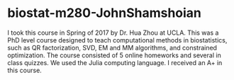 # biostat-m280-JohnShamshoian

I took this course in Spring of 2017 by Dr. Hua Zhou at UCLA. This was a PhD level course designed to teach computational methods in biostatistics, such as QR factorization, SVD, EM and MM algorithms, and constrained optimization. The course consisted of 5 online homeworks and several in class quizzes. We used the Julia computing language. I received an A+ in this course.
